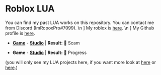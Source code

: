 <strong><h1>Roblox LUA</h1></strong>
You can find my past LUA works on this repository. You can contact me from Discord (ImRopoxPro#7099).
\n ] My roblox is <a href="https://web.roblox.com/users/1369550999/profile">here</a>.
\n ] My Github profile is <a href="https://github.com/heynaberuy">here</a>.

* <strong><a href="https://web.roblox.com/games/5825834765/Beta-Stelar-Piece?">Game</a></strong> - <strong><a href="https://discord.gg/cgZCCEQXcz">Studio</a></strong>
| <strong>Result:</strong> 💸 Scam

* <strong><del>Game</del></strong> - <strong><a href="https://discord.gg/g425E3G3Z3">Studio</a></strong>
| <strong>Result:</strong> 🔧 Progress

(you will only see my LUA projects here, if you want more look at <a href="https://github.com/heynaberuy/visualbot">here</a> or <a href="https://github.com/heynaberuy/djs-bot">here</a>.)
